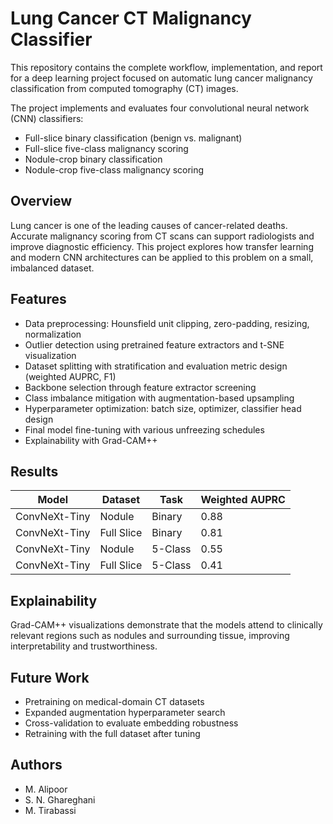 # Lung Cancer CT Malignancy Classifier

This repository contains the complete workflow, implementation, and report for a deep learning project focused on automatic lung cancer malignancy classification from computed tomography (CT) images.

The project implements and evaluates four convolutional neural network (CNN) classifiers:
- Full-slice binary classification (benign vs. malignant)
- Full-slice five-class malignancy scoring
- Nodule-crop binary classification
- Nodule-crop five-class malignancy scoring

## Overview

Lung cancer is one of the leading causes of cancer-related deaths. Accurate malignancy scoring from CT scans can support radiologists and improve diagnostic efficiency. This project explores how transfer learning and modern CNN architectures can be applied to this problem on a small, imbalanced dataset.

## Features

- Data preprocessing: Hounsfield unit clipping, zero-padding, resizing, normalization
- Outlier detection using pretrained feature extractors and t-SNE visualization
- Dataset splitting with stratification and evaluation metric design (weighted AUPRC, F1)
- Backbone selection through feature extractor screening
- Class imbalance mitigation with augmentation-based upsampling
- Hyperparameter optimization: batch size, optimizer, classifier head design
- Final model fine-tuning with various unfreezing schedules
- Explainability with Grad-CAM++

## Results

| Model              | Dataset     | Task        | Weighted AUPRC |
|--------------------|-------------|-------------|----------------|
| ConvNeXt-Tiny      | Nodule      | Binary      | 0.88           |
| ConvNeXt-Tiny      | Full Slice  | Binary      | 0.81           |
| ConvNeXt-Tiny      | Nodule      | 5-Class     | 0.55           |
| ConvNeXt-Tiny      | Full Slice  | 5-Class     | 0.41           |

## Explainability

Grad-CAM++ visualizations demonstrate that the models attend to clinically relevant regions such as nodules and surrounding tissue, improving interpretability and trustworthiness.

## Future Work

- Pretraining on medical-domain CT datasets
- Expanded augmentation hyperparameter search
- Cross-validation to evaluate embedding robustness
- Retraining with the full dataset after tuning

## Authors

- M. Alipoor  
- S. N. Ghareghani  
- M. Tirabassi
